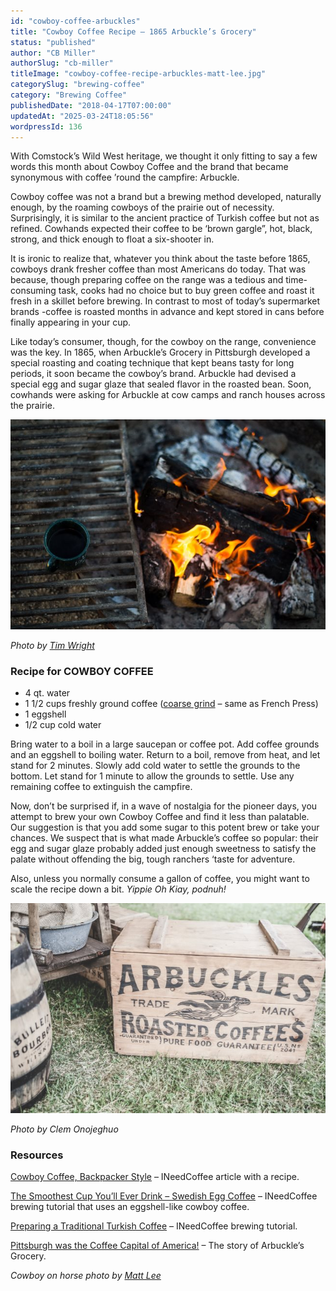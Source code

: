 ```yaml
---
id: "cowboy-coffee-arbuckles"
title: "Cowboy Coffee Recipe – 1865 Arbuckle’s Grocery"
status: "published"
author: "CB Miller"
authorSlug: "cb-miller"
titleImage: "cowboy-coffee-recipe-arbuckles-matt-lee.jpg"
categorySlug: "brewing-coffee"
category: "Brewing Coffee"
publishedDate: "2018-04-17T07:00:00"
updatedAt: "2025-03-24T18:05:56"
wordpressId: 136
---
```


With Comstock’s Wild West heritage, we thought it only fitting to say a few words this month about Cowboy Coffee and the brand that became synonymous with coffee ’round the campfire: Arbuckle.

Cowboy coffee was not a brand but a brewing method developed, naturally enough, by the roaming cowboys of the prairie out of necessity. Surprisingly, it is similar to the ancient practice of Turkish coffee but not as refined. Cowhands expected their coffee to be ‘brown gargle”, hot, black, strong, and thick enough to float a six-shooter in.

It is ironic to realize that, whatever you think about the taste before 1865, cowboys drank fresher coffee than most Americans do today. That was because, though preparing coffee on the range was a tedious and time-consuming task, cooks had no choice but to buy green coffee and roast it fresh in a skillet before brewing. In contrast to most of today’s supermarket brands -coffee is roasted months in advance and kept stored in cans before finally appearing in your cup.

Like today’s consumer, though, for the cowboy on the range, convenience was the key. In 1865, when Arbuckle’s Grocery in Pittsburgh developed a special roasting and coating technique that kept beans tasty for long periods, it soon became the cowboy’s brand. Arbuckle had devised a special egg and sugar glaze that sealed flavor in the roasted bean. Soon, cowhands were asking for Arbuckle at cow camps and ranch houses across the prairie.

![Cowboy Coffee near campfire](cowboy-coffee-campfire-tim-wright.jpg)

*Photo by [Tim Wright](https://web.archive.org/web/20180911013254/https://unsplash.com/@timdwright)*

### Recipe for COWBOY COFFEE

-   4 qt. water
-   1 1/2 cups freshly ground coffee ([coarse grind](http://ineedcoffee.com/coffee-grind-chart/) – same as French Press)
-   1 eggshell
-   1/2 cup cold water

Bring water to a boil in a large saucepan or coffee pot. Add coffee grounds and an eggshell to boiling water. Return to a boil, remove from heat, and let stand for 2 minutes. Slowly add cold water to settle the grounds to the bottom. Let stand for 1 minute to allow the grounds to settle. Use any remaining coffee to extinguish the campfire.

Now, don’t be surprised if, in a wave of nostalgia for the pioneer days, you attempt to brew your own Cowboy Coffee and find it less than palatable. Our suggestion is that you add some sugar to this potent brew or take your chances. We suspect that is what made Arbuckle’s coffee so popular: their egg and sugar glaze probably added just enough sweetness to satisfy the palate without offending the big, tough ranchers ‘taste for adventure.

Also, unless you normally consume a gallon of coffee, you might want to scale the recipe down a bit. *Yippie Oh Kiay, podnuh!*

![arbuckles coffee wooden crate](arbuckles-coffee-clem-onojeghuo.jpg)

*Photo by* *Clem Onojeghuo*

### Resources

[Cowboy Coffee, Backpacker Style](http://ineedcoffee.com/cowboy-coffee-backpacker-style/) – INeedCoffee article with a recipe.

[The Smoothest Cup You’ll Ever Drink – Swedish Egg Coffee](http://ineedcoffee.com/the-smoothest-cup-youll-ever-drink-swedish-egg-coffee/) – INeedCoffee brewing tutorial that uses an eggshell-like cowboy coffee.

[Preparing a Traditional Turkish Coffee](http://ineedcoffee.com/preparing-a-traditional-turkish-coffee/) – INeedCoffee brewing tutorial.

[Pittsburgh was the Coffee Capital of America!](https://www.pittsburghmagazine.com/pittsburgh-was-the-coffee-capital-of-america/) – The story of Arbuckle’s Grocery.

*Cowboy on horse photo by* [*Matt Lee*](https://unsplash.com/@mattlee)